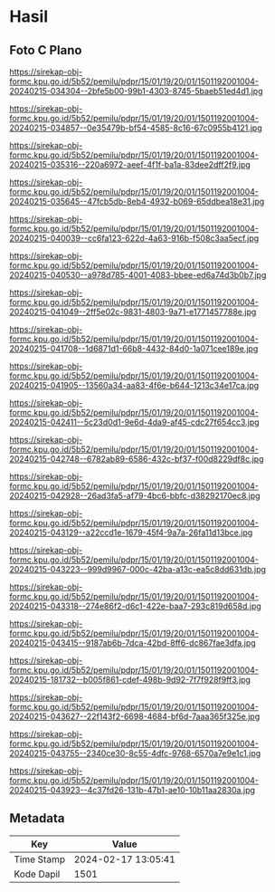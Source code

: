 # Hasil

## Foto C Plano

https://sirekap-obj-formc.kpu.go.id/5b52/pemilu/pdpr/15/01/19/20/01/1501192001004-20240215-034304--2bfe5b00-99b1-4303-8745-5baeb51ed4d1.jpg

https://sirekap-obj-formc.kpu.go.id/5b52/pemilu/pdpr/15/01/19/20/01/1501192001004-20240215-034857--0e35479b-bf54-4585-8c16-67c0955b4121.jpg

https://sirekap-obj-formc.kpu.go.id/5b52/pemilu/pdpr/15/01/19/20/01/1501192001004-20240215-035316--220a6972-aeef-4f1f-ba1a-83dee2dff2f9.jpg

https://sirekap-obj-formc.kpu.go.id/5b52/pemilu/pdpr/15/01/19/20/01/1501192001004-20240215-035645--47fcb5db-8eb4-4932-b069-65ddbea18e31.jpg

https://sirekap-obj-formc.kpu.go.id/5b52/pemilu/pdpr/15/01/19/20/01/1501192001004-20240215-040039--cc6fa123-622d-4a63-916b-f508c3aa5ecf.jpg

https://sirekap-obj-formc.kpu.go.id/5b52/pemilu/pdpr/15/01/19/20/01/1501192001004-20240215-040530--a978d785-4001-4083-bbee-ed6a74d3b0b7.jpg

https://sirekap-obj-formc.kpu.go.id/5b52/pemilu/pdpr/15/01/19/20/01/1501192001004-20240215-041049--2ff5e02c-9831-4803-9a71-e1771457788e.jpg

https://sirekap-obj-formc.kpu.go.id/5b52/pemilu/pdpr/15/01/19/20/01/1501192001004-20240215-041708--1d6871d1-66b8-4432-84d0-1a071cee189e.jpg

https://sirekap-obj-formc.kpu.go.id/5b52/pemilu/pdpr/15/01/19/20/01/1501192001004-20240215-041905--13560a34-aa83-4f6e-b644-1213c34e17ca.jpg

https://sirekap-obj-formc.kpu.go.id/5b52/pemilu/pdpr/15/01/19/20/01/1501192001004-20240215-042411--5c23d0d1-9e6d-4da9-af45-cdc27f654cc3.jpg

https://sirekap-obj-formc.kpu.go.id/5b52/pemilu/pdpr/15/01/19/20/01/1501192001004-20240215-042748--6782ab89-6586-432c-bf37-f00d8229df8c.jpg

https://sirekap-obj-formc.kpu.go.id/5b52/pemilu/pdpr/15/01/19/20/01/1501192001004-20240215-042928--26ad3fa5-af79-4bc6-bbfc-d38292170ec8.jpg

https://sirekap-obj-formc.kpu.go.id/5b52/pemilu/pdpr/15/01/19/20/01/1501192001004-20240215-043129--a22ccd1e-1679-45f4-9a7a-26fa11d13bce.jpg

https://sirekap-obj-formc.kpu.go.id/5b52/pemilu/pdpr/15/01/19/20/01/1501192001004-20240215-043223--999d9967-000c-42ba-a13c-ea5c8dd631db.jpg

https://sirekap-obj-formc.kpu.go.id/5b52/pemilu/pdpr/15/01/19/20/01/1501192001004-20240215-043318--274e86f2-d6c1-422e-baa7-293c819d658d.jpg

https://sirekap-obj-formc.kpu.go.id/5b52/pemilu/pdpr/15/01/19/20/01/1501192001004-20240215-043415--9187ab6b-7dca-42bd-8ff6-dc867fae3dfa.jpg

https://sirekap-obj-formc.kpu.go.id/5b52/pemilu/pdpr/15/01/19/20/01/1501192001004-20240215-181732--b005f861-cdef-498b-9d92-7f7f928f9ff3.jpg

https://sirekap-obj-formc.kpu.go.id/5b52/pemilu/pdpr/15/01/19/20/01/1501192001004-20240215-043627--22f143f2-6698-4684-bf6d-7aaa365f325e.jpg

https://sirekap-obj-formc.kpu.go.id/5b52/pemilu/pdpr/15/01/19/20/01/1501192001004-20240215-043755--2340ce30-8c55-4dfc-9768-6570a7e9e1c1.jpg

https://sirekap-obj-formc.kpu.go.id/5b52/pemilu/pdpr/15/01/19/20/01/1501192001004-20240215-043923--4c37fd26-131b-47b1-ae10-10b11aa2830a.jpg


## Metadata

| Key        | Value               |
| ---------- | ------------------- |
| Time Stamp | 2024-02-17 13:05:41 |
| Kode Dapil | 1501                |



